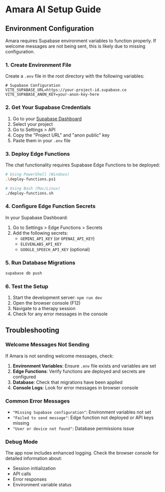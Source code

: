 # Amara AI Setup Guide

## Environment Configuration

Amara requires Supabase environment variables to function properly. If welcome messages are not being sent, this is likely due to missing configuration.

### 1. Create Environment File

Create a `.env` file in the root directory with the following variables:

```env
# Supabase Configuration
VITE_SUPABASE_URL=https://your-project-id.supabase.co
VITE_SUPABASE_ANON_KEY=your-anon-key-here
```

### 2. Get Your Supabase Credentials

1. Go to your [Supabase Dashboard](https://supabase.com/dashboard)
2. Select your project
3. Go to Settings > API
4. Copy the "Project URL" and "anon public" key
5. Paste them in your `.env` file

### 3. Deploy Edge Functions

The chat functionality requires Supabase Edge Functions to be deployed:

```bash
# Using PowerShell (Windows)
.\deploy-functions.ps1

# Using Bash (Mac/Linux)
./deploy-functions.sh
```

### 4. Configure Edge Function Secrets

In your Supabase Dashboard:
1. Go to Settings > Edge Functions > Secrets
2. Add the following secrets:
   - `GEMINI_API_KEY` (or `OPENAI_API_KEY`)
   - `ELEVENLABS_API_KEY`
   - `GOOGLE_SPEECH_API_KEY` (optional)

### 5. Run Database Migrations

```bash
supabase db push
```

### 6. Test the Setup

1. Start the development server: `npm run dev`
2. Open the browser console (F12)
3. Navigate to a therapy session
4. Check for any error messages in the console

## Troubleshooting

### Welcome Messages Not Sending

If Amara is not sending welcome messages, check:

1. **Environment Variables**: Ensure `.env` file exists and variables are set
2. **Edge Functions**: Verify functions are deployed and secrets are configured
3. **Database**: Check that migrations have been applied
4. **Console Logs**: Look for error messages in browser console

### Common Error Messages

- `"Missing Supabase configuration"`: Environment variables not set
- `"Failed to send message"`: Edge function not deployed or API keys missing
- `"User or device not found"`: Database permissions issue

### Debug Mode

The app now includes enhanced logging. Check the browser console for detailed information about:
- Session initialization
- API calls
- Error responses
- Environment variable status 